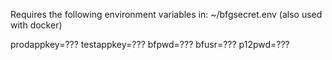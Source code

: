 Requires the following environment variables in:
~/bfgsecret.env (also used with docker)

prodappkey=???
testappkey=???
bfpwd=???
bfusr=???
p12pwd=???